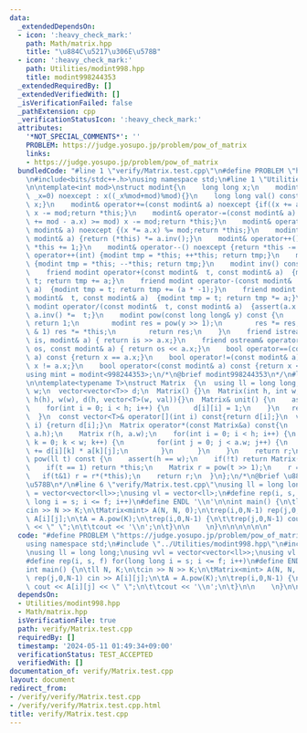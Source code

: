 ```yaml
---
data:
  _extendedDependsOn:
  - icon: ':heavy_check_mark:'
    path: Math/matrix.hpp
    title: "\u884C\u5217\u306E\u578B"
  - icon: ':heavy_check_mark:'
    path: Utilities/modint998.hpp
    title: modint998244353
  _extendedRequiredBy: []
  _extendedVerifiedWith: []
  _isVerificationFailed: false
  _pathExtension: cpp
  _verificationStatusIcon: ':heavy_check_mark:'
  attributes:
    '*NOT_SPECIAL_COMMENTS*': ''
    PROBLEM: https://judge.yosupo.jp/problem/pow_of_matrix
    links:
    - https://judge.yosupo.jp/problem/pow_of_matrix
  bundledCode: "#line 1 \"verify/Matrix.test.cpp\"\n#define PROBLEM \"https://judge.yosupo.jp/problem/pow_of_matrix\"\
    \n#include<bits/stdc++.h>\nusing namespace std;\n#line 1 \"Utilities/modint998.hpp\"\
    \n\ntemplate<int mod>\nstruct modint{\n    long long x;\n    modint(long long\
    \ _x=0) noexcept : x((_x%mod+mod)%mod){}\n    long long val() const noexcept {return\
    \ x;}\n    modint& operator+=(const modint& a) noexcept {if((x += a.x) >= mod)\
    \ x -= mod;return *this;}\n    modint& operator-=(const modint& a) noexcept {if((x\
    \ += mod - a.x) >= mod) x -= mod;return *this;}\n    modint& operator*=(const\
    \ modint& a) noexcept {(x *= a.x) %= mod;return *this;}\n    modint& operator/=(const\
    \ modint& a) {return (*this) *= a.inv();}\n    modint& operator++() noexcept {return\
    \ *this += 1;}\n    modint& operator--() noexcept {return *this -= 1;}\n    modint\
    \ operator++(int) {modint tmp = *this; ++*this; return tmp;}\n    modint operator--(int)\
    \ {modint tmp = *this; --*this; return tmp;}\n    modint inv() const {return pow(mod-2);}\n\
    \    friend modint operator+(const modint&  t, const modint& a)  {modint tmp =\
    \ t; return tmp += a;}\n    friend modint operator-(const modint&  t, const modint&\
    \ a)  {modint tmp = t; return tmp += (a * -1);}\n    friend modint operator*(const\
    \ modint&  t, const modint& a)  {modint tmp = t; return tmp *= a;}\n    friend\
    \ modint operator/(const modint&  t, const modint& a)  {assert(a.x != 0) ; return\
    \ a.inv() *=  t;}\n    modint pow(const long long& y) const {\n        if(!y)\
    \ return 1;\n        modint res = pow(y >> 1);\n        res *= res;\n        if(y\
    \ & 1) res *= *this;\n        return res;\n    }\n    friend istream& operator>>(istream&\
    \ is, modint& a) { return is >> a.x;}\n    friend ostream& operator<<(ostream&\
    \ os, const modint& a) { return os << a.x;}\n    bool operator==(const modint&\
    \ a) const {return x == a.x;}\n    bool operator!=(const modint& a) const {return\
    \ x != a.x;}\n    bool operator<(const modint& a) const {return x < a.x;}\n};\n\
    using mint = modint<998244353>;\n/*\n@brief modint998244353\n*/\n#line 1 \"Math/matrix.hpp\"\
    \n\ntemplate<typename T>\nstruct Matrix  {\n  using ll = long long;\n  int h,\
    \ w;\n  vector<vector<T>> d;\n  Matrix() {}\n  Matrix(int h, int w, T val = 0):\
    \ h(h), w(w), d(h, vector<T>(w, val)){}\n  Matrix& unit() {\n    assert(h == w);\n\
    \    for(int i = 0; i < h; i++) {\n      d[i][i] = 1;\n    }\n   return *this;\n\
    \  }\n  const vector<T>& operator[](int i) const{return d[i];}\n  vector<T>& operator[](int\
    \ i) {return d[i];}\n  Matrix operator*(const Matrix&a) const{\n    assert(w ==\
    \ a.h);\n    Matrix r(h, a.w);\n    for(int i = 0; i < h; i++) {\n      for(int\
    \ k = 0; k < w; k++) {\n        for(int j = 0; j < a.w; j++) {\n          r[i][j]\
    \ += d[i][k] * a[k][j];\n        }\n      }\n    }\n    return r;\n  }\n  Matrix\
    \ pow(ll t) const {\n    assert(h == w);\n    if(!t) return Matrix(h, h).unit();\n\
    \    if(t == 1) return *this;\n    Matrix r = pow(t >> 1);\n    r = r * r;\n \
    \   if(t&1) r = r*(*this);\n    return r;\n  }\n};\n/*\n@brief \u884C\u5217\u306E\
    \u578B\n*/\n#line 6 \"verify/Matrix.test.cpp\"\nusing ll = long long;\nusing vvl\
    \ = vector<vector<ll>>;\nusing vl = vector<ll>;\n#define rep(i, s, f) for(long\
    \ long i = s; i <= f; i++)\n#define ENDL '\\n'\n\nint main() {\n\tll N, K;\n\t\
    cin >> N >> K;\n\tMatrix<mint> A(N, N, 0);\n\trep(i,0,N-1) rep(j,0,N-1) cin >>\
    \ A[i][j];\n\tA = A.pow(K);\n\trep(i,0,N-1) {\n\t\trep(j,0,N-1) cout << A[i][j]\
    \ << \" \";\n\t\tcout << '\\n';\n\t}\n\n    \n}\n\n\n\n\n\n"
  code: "#define PROBLEM \"https://judge.yosupo.jp/problem/pow_of_matrix\"\n#include<bits/stdc++.h>\n\
    using namespace std;\n#include \"../Utilities/modint998.hpp\"\n#include \"../Math/matrix.hpp\"\
    \nusing ll = long long;\nusing vvl = vector<vector<ll>>;\nusing vl = vector<ll>;\n\
    #define rep(i, s, f) for(long long i = s; i <= f; i++)\n#define ENDL '\\n'\n\n\
    int main() {\n\tll N, K;\n\tcin >> N >> K;\n\tMatrix<mint> A(N, N, 0);\n\trep(i,0,N-1)\
    \ rep(j,0,N-1) cin >> A[i][j];\n\tA = A.pow(K);\n\trep(i,0,N-1) {\n\t\trep(j,0,N-1)\
    \ cout << A[i][j] << \" \";\n\t\tcout << '\\n';\n\t}\n\n    \n}\n\n\n\n\n\n"
  dependsOn:
  - Utilities/modint998.hpp
  - Math/matrix.hpp
  isVerificationFile: true
  path: verify/Matrix.test.cpp
  requiredBy: []
  timestamp: '2024-05-11 01:49:34+09:00'
  verificationStatus: TEST_ACCEPTED
  verifiedWith: []
documentation_of: verify/Matrix.test.cpp
layout: document
redirect_from:
- /verify/verify/Matrix.test.cpp
- /verify/verify/Matrix.test.cpp.html
title: verify/Matrix.test.cpp
---
```

